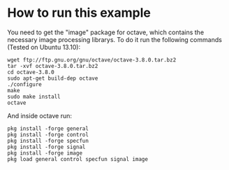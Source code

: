 How to run this example
=======================
You need to get the "image" package for octave, which contains the necessary image processing librarys. To do it run the following commands (Tested on Ubuntu 13.10):

```
wget ftp://ftp.gnu.org/gnu/octave/octave-3.8.0.tar.bz2
tar -xvf octave-3.8.0.tar.bz2
cd octave-3.8.0
sudo apt-get build-dep octave
./configure
make
sudo make install
octave
```

And inside octave run:
```
pkg install -forge general
pkg install -forge control
pkg install -forge specfun
pkg install -forge signal
pkg install -forge image
pkg load general control specfun signal image
```


